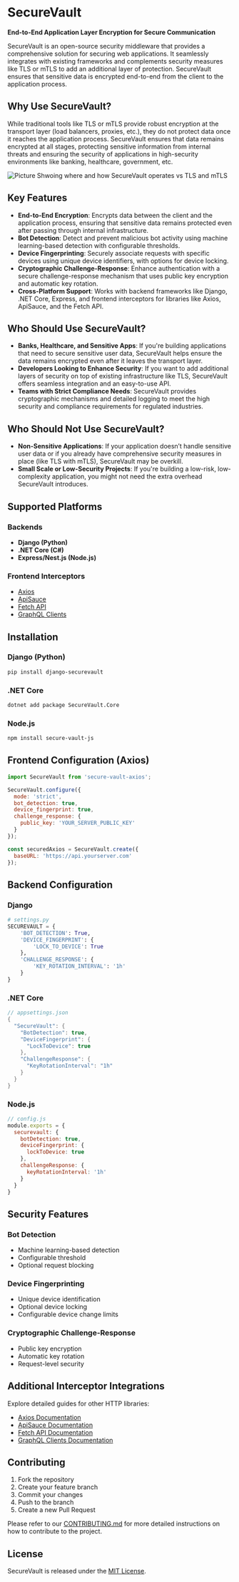
# SecureVault

**End-to-End Application Layer Encryption for Secure Communication**

SecureVault is an open-source security middleware that provides a comprehensive solution for securing web applications. It seamlessly integrates with existing frameworks and complements security measures like TLS or mTLS to add an additional layer of protection. SecureVault ensures that sensitive data is encrypted end-to-end from the client to the application process.

## Why Use SecureVault?

While traditional tools like TLS or mTLS provide robust encryption at the transport layer (load balancers, proxies, etc.), they do not protect data once it reaches the application process. SecureVault ensures that data remains encrypted at all stages, protecting sensitive information from internal threats and ensuring the security of applications in high-security environments like banking, healthcare, government, etc.

![Picture Shwoing where and how SecureVault operates vs TLS and mTLS](img/mtls-tls-securevault.png)

## Key Features

- **End-to-End Encryption**: Encrypts data between the client and the application process, ensuring that sensitive data remains protected even after passing through internal infrastructure.
- **Bot Detection**: Detect and prevent malicious bot activity using machine learning-based detection with configurable thresholds.
- **Device Fingerprinting**: Securely associate requests with specific devices using unique device identifiers, with options for device locking.
- **Cryptographic Challenge-Response**: Enhance authentication with a secure challenge-response mechanism that uses public key encryption and automatic key rotation.
- **Cross-Platform Support**: Works with backend frameworks like Django, .NET Core, Express, and frontend interceptors for libraries like Axios, ApiSauce, and the Fetch API.

## Who Should Use SecureVault?

- **Banks, Healthcare, and Sensitive Apps**: If you're building applications that need to secure sensitive user data, SecureVault helps ensure the data remains encrypted even after it leaves the transport layer.
- **Developers Looking to Enhance Security**: If you want to add additional layers of security on top of existing infrastructure like TLS, SecureVault offers seamless integration and an easy-to-use API.
- **Teams with Strict Compliance Needs**: SecureVault provides cryptographic mechanisms and detailed logging to meet the high security and compliance requirements for regulated industries.

## Who Should Not Use SecureVault?

- **Non-Sensitive Applications**: If your application doesn’t handle sensitive user data or if you already have comprehensive security measures in place (like TLS with mTLS), SecureVault may be overkill.
- **Small Scale or Low-Security Projects**: If you're building a low-risk, low-complexity application, you might not need the extra overhead SecureVault introduces.

## Supported Platforms

### Backends

- **Django (Python)**
- **.NET Core (C#)**
- **Express/Nest.js (Node.js)**

### Frontend Interceptors

- [Axios](/docs/interceptors/axios.md)
- [ApiSauce](/docs/interceptors/apisauce.md)
- [Fetch API](/docs/interceptors/fetch.md)
- [GraphQL Clients](/docs/interceptors/graphql.md)

## Installation

### Django (Python)
```bash
pip install django-securevault
```

### .NET Core
```bash
dotnet add package SecureVault.Core
```

### Node.js
```bash
npm install secure-vault-js
```

## Frontend Configuration (Axios)

```javascript
import SecureVault from 'secure-vault-axios';

SecureVault.configure({
  mode: 'strict',
  bot_detection: true,
  device_fingerprint: true,
  challenge_response: {
    public_key: 'YOUR_SERVER_PUBLIC_KEY'
  }
});

const securedAxios = SecureVault.create({
  baseURL: 'https://api.yourserver.com'
});
```

## Backend Configuration

### Django

```python
# settings.py
SECUREVAULT = {
    'BOT_DETECTION': True,
    'DEVICE_FINGERPRINT': {
        'LOCK_TO_DEVICE': True
    },
    'CHALLENGE_RESPONSE': {
        'KEY_ROTATION_INTERVAL': '1h'
    }
}
```

### .NET Core

```csharp
// appsettings.json
{
  "SecureVault": {
    "BotDetection": true,
    "DeviceFingerprint": {
      "LockToDevice": true
    },
    "ChallengeResponse": {
      "KeyRotationInterval": "1h"
    }
  }
}
```

### Node.js

```javascript
// config.js
module.exports = {
  securevault: {
    botDetection: true,
    deviceFingerprint: {
      lockToDevice: true
    },
    challengeResponse: {
      keyRotationInterval: '1h'
    }
  }
}
```

## Security Features

### Bot Detection
- Machine learning-based detection
- Configurable threshold
- Optional request blocking

### Device Fingerprinting
- Unique device identification
- Optional device locking
- Configurable device change limits

### Cryptographic Challenge-Response
- Public key encryption
- Automatic key rotation
- Request-level security

## Additional Interceptor Integrations

Explore detailed guides for other HTTP libraries:
- [Axios Documentation](/docs/interceptors/axios.md)
- [ApiSauce Documentation](/docs/interceptors/apisauce.md)
- [Fetch API Documentation](/docs/interceptors/fetch.md)
- [GraphQL Clients Documentation](/docs/interceptors/graphql.md)

## Contributing

1. Fork the repository
2. Create your feature branch
3. Commit your changes
4. Push to the branch
5. Create a new Pull Request

Please refer to our [CONTRIBUTING.md](CONTRIBUTING.md) for more detailed instructions on how to contribute to the project.

## License

SecureVault is released under the [MIT License](LICENSE).
